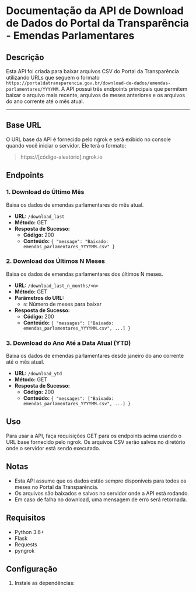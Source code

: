 # **Documentação da API de Download de Dados do Portal da Transparência - Emendas Parlamentares**

## **Descrição**
Esta API foi criada para baixar arquivos CSV do Portal da Transparência utilizando URLs que seguem o formato `https://portaldatransparencia.gov.br/download-de-dados/emendas-parlamentares/YYYYMM`. A API possui três endpoints principais que permitem baixar o arquivo mais recente, arquivos de meses anteriores e os arquivos do ano corrente até o mês atual.

---

## Base URL

O URL base da API é fornecido pelo ngrok e será exibido no console quando você iniciar o servidor. Ele terá o formato:
> https://[código-aleatório].ngrok.io  

## Endpoints

### 1. Download do Último Mês

Baixa os dados de emendas parlamentares do mês atual.

- **URL:** `/download_last`
- **Método:** GET
- **Resposta de Sucesso:**
  - **Código:** 200
  - **Conteúdo:** `{ "message": "Baixado: emendas_parlamentares_YYYYMM.csv" }`

### 2. Download dos Últimos N Meses

Baixa os dados de emendas parlamentares dos últimos N meses.

- **URL:** `/download_last_n_months/<n>`
- **Método:** GET
- **Parâmetros do URL:**
  - `n`: Número de meses para baixar
- **Resposta de Sucesso:**
  - **Código:** 200
  - **Conteúdo:** `{ "messages": ["Baixado: emendas_parlamentares_YYYYMM.csv", ...] }`

### 3. Download do Ano Até a Data Atual (YTD)

Baixa os dados de emendas parlamentares desde janeiro do ano corrente até o mês atual.

- **URL:** `/download_ytd`
- **Método:** GET
- **Resposta de Sucesso:**
  - **Código:** 200
  - **Conteúdo:** `{ "messages": ["Baixado: emendas_parlamentares_YYYYMM.csv", ...] }`

## Uso

Para usar a API, faça requisições GET para os endpoints acima usando o URL base fornecido pelo ngrok. Os arquivos CSV serão salvos no diretório onde o servidor está sendo executado.

## Notas

- Esta API assume que os dados estão sempre disponíveis para todos os meses no Portal da Transparência.
- Os arquivos são baixados e salvos no servidor onde a API está rodando.
- Em caso de falha no download, uma mensagem de erro será retornada.

## Requisitos

- Python 3.6+
- Flask
- Requests
- pyngrok

## Configuração

1. Instale as dependências: